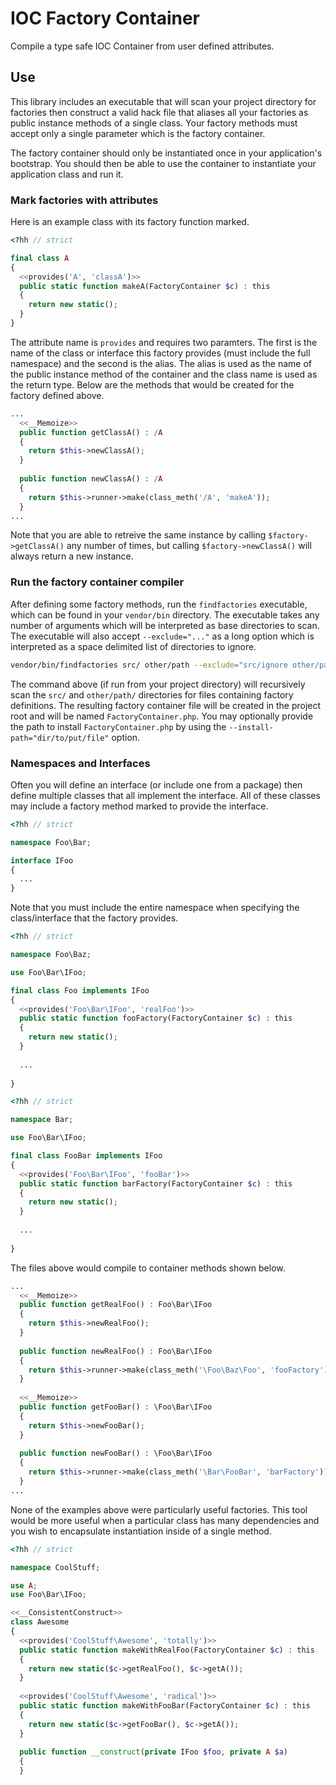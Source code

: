 IOC Factory Container
===================

Compile a type safe IOC Container from user defined attributes.

## Use

This library includes an executable that will scan your project directory for factories then construct a valid hack file that aliases all your factories as public instance methods of a single class.  Your factory methods must accept only a single parameter which is the factory container.

The factory container should only be instantiated once in your application's bootstrap.  You should then be able to use the container to instantiate your application class and run it.

### Mark factories with attributes

Here is an example class with its factory function marked.

```php
<?hh // strict

final class A
{
  <<provides('A', 'classA')>>
  public static function makeA(FactoryContainer $c) : this
  {
    return new static();
  }
}
```

The attribute name is `provides` and requires two paramters.  The first is the name of the class or interface this factory provides (must include the full namespace) and the second is the alias.  The alias is used as the name of the public instance method of the container and the class name is used as the return type.  Below are the methods that would be created for the factory defined above.

```php
...
  <<__Memoize>>
  public function getClassA() : /A
  {
    return $this->newClassA();
  }
  
  public function newClassA() : /A
  {
    return $this->runner->make(class_meth('/A', 'makeA'));
  }
...
```

Note that you are able to retreive the same instance by calling `$factory->getClassA()` any number of times, but calling `$factory->newClassA()` will always return a new instance.

### Run the factory container compiler

After defining some factory methods, run the `findfactories` executable, which can be found in your `vendor/bin` directory.  The executable takes any number of arguments which will be interpreted as base directories to scan.  The executable will also accept `--exclude="..."` as a long option which is interpreted as a space delimited list of directories to ignore.

```bash
vendor/bin/findfactories src/ other/path --exclude="src/ignore other/path/to/ignore"
```

The command above (if run from your project directory) will recursively scan the `src/` and `other/path/` directories for files containing factory definitions.  The resulting factory container file will be created in the project root and will be named `FactoryContainer.php`.  You may optionally provide the path to install `FactoryContainer.php` by using the `--install-path="dir/to/put/file"` option.

### Namespaces and Interfaces

Often you will define an interface (or include one from a package) then define multiple classes that all implement the interface.  All of these classes may include a factory method marked to provide the interface.

```php
<?hh // strict

namespace Foo\Bar;

interface IFoo
{
  ...
}
```

Note that you must include the entire namespace when specifying the class/interface that the factory provides.

```php
<?hh // strict

namespace Foo\Baz;

use Foo\Bar\IFoo;

final class Foo implements IFoo
{
  <<provides('Foo\Bar\IFoo', 'realFoo')>>
  public static function fooFactory(FactoryContainer $c) : this
  {
    return new static();
  }
  
  ...
  
}
```

```php
<?hh // strict

namespace Bar;

use Foo\Bar\IFoo;

final class FooBar implements IFoo
{
  <<provides('Foo\Bar\IFoo', 'fooBar')>>
  public static function barFactory(FactoryContainer $c) : this
  {
    return new static();
  }
  
  ...
  
}
```

The files above would compile to container methods shown below.

```php
...
  <<__Memoize>>
  public function getRealFoo() : Foo\Bar\IFoo
  {
    return $this->newRealFoo();
  }
  
  public function newRealFoo() : Foo\Bar\IFoo
  {
    return $this->runner->make(class_meth('\Foo\Baz\Foo', 'fooFactory'));
  }
  
  <<__Memoize>>
  public function getFooBar() : \Foo\Bar\IFoo
  {
    return $this->newFooBar();
  }
  
  public function newFooBar() : \Foo\Bar\IFoo
  {
    return $this->runner->make(class_meth('\Bar\FooBar', 'barFactory'));
  }
...
```

None of the examples above were particularly useful factories.  This tool would be more useful when a particular class has many dependencies and you wish to encapsulate instantiation inside of a single method.

```php
<?hh // strict

namespace CoolStuff;

use A;
use Foo\Bar\IFoo;

<<__ConsistentConstruct>>
class Awesome
{
  <<provides('CoolStuff\Awesome', 'totally')>>
  public static function makeWithRealFoo(FactoryContainer $c) : this
  {
    return new static($c->getRealFoo(), $c->getA());
  }
  
  <<provides('CoolStuff\Awesome', 'radical')>>
  public static function makeWithFooBar(FactoryContainer $c) : this
  {
    return new static($c->getFooBar(), $c->getA());
  }
  
  public function __construct(private IFoo $foo, private A $a)
  {
  }
```
